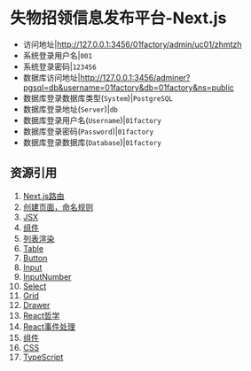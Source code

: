 # 失物招领信息发布平台-Next.js

- 访问地址|<http://127.0.0.1:3456/01factory/admin/uc01/zhmtzh>
- 系统登录用户名|`001`
- 系统登录密码|`123456`
- 数据库访问地址|<http://127.0.0.1:3456/adminer?pgsql=db&username=01factory&db=01factory&ns=public>
- 数据库登录数据库类型(`System`)|`PostgreSQL`
- 数据库登录地址(`Server`)|`db`
- 数据库登录用户名(`Username`)|`01factory`
- 数据库登录密码(`Password`)|`01factory`
- 数据库登录数据库(`Database`)|`01factory`

## 资源引用

1. [Next.js路由](https://nextjs.org/docs/routing/introduction)
1. [创建页面，命名规则](https://dchanxueshe-001.coding.net/p/resources/assignments/issues/5/detail)
1. [JSX](https://react.docschina.org/docs/introducing-jsx.html)
1. [组件](https://m.runoob.com/react/react-components.html)
1. [列表渲染](https://m.runoob.com/react/react-lists-and-keys.html)
1. [Table](https://arco.design/react/components/table)
1. [Button](https://arco.design/react/components/button)
1. [Input](https://arco.design/react/components/input)
1. [InputNumber](https://arco.design/react/components/input-number)
1. [Select](https://arco.design/react/components/select)
1. [Grid](https://arco.design/react/components/grid)
1. [Drawer](https://arco.design/react/components/drawer)
1. [React哲学](https://react.docschina.org/docs/thinking-in-react.html)
1. [React事件处理](https://www.runoob.com/react/react-event-handle.html)
1. [组件](https://m.runoob.com/react/react-components.html)
1. [CSS](https://m.runoob.com/cssref/)
1. [TypeScript](https://m.runoob.com/typescript/)

